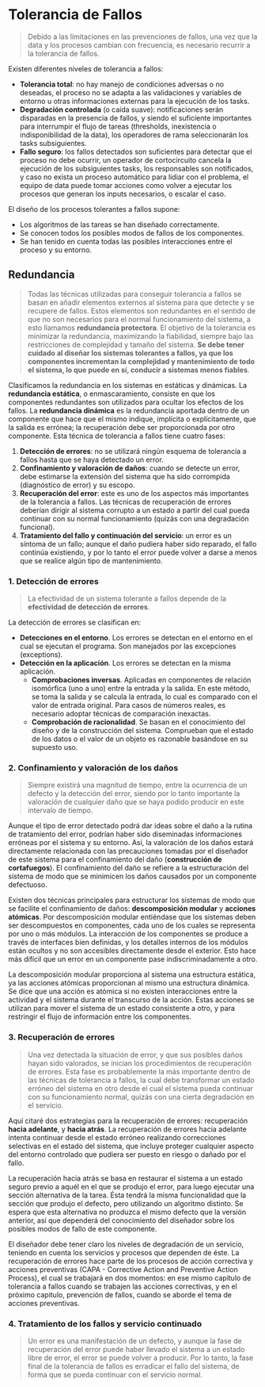 # Tolerancia de Fallos
> Debido a las limitaciones en las prevenciones de fallos, una vez que la data y los procesos cambian con frecuencia, es necesario recurrir a la tolerancia de fallos.

Existen diferentes niveles de tolerancia a fallos:
* **Tolerancia total**: no hay manejo de condiciones adversas o no deseadas, el proceso no se adapta a las validaciones y variables de entorno u otras informaciones externas para la ejecución de los tasks.
* **Degradación controlada** (o caída suave): notificaciones serán disparadas en la presencia de fallos, y siendo el suficiente importantes para interrumpir el flujo de tareas (thresholds, inexistencia o indisponibilidad de la data), los operadores de rama seleccionarán los tasks subsiguientes.
* **Fallo seguro**: los fallos detectados son suficientes para detectar que el proceso no debe ocurrir, un operador de cortocircuito cancela la ejecución de los subsiguientes tasks, los responsables son notificados, y caso no exista un proceso automático para lidiar con el problema, el equipo de data puede tomar acciones como volver a ejecutar los procesos que generan los inputs necesarios, o escalar el caso.

El diseño de los procesos tolerantes a fallos supone:
* Los algoritmos de las tareas se han diseñado correctamente.
* Se conocen todos los posibles modos de fallos de los componentes.
* Se han tenido en cuenta todas las posibles interacciones entre el proceso y su entorno.

## Redundancia
> Todas las técnicas utilizadas para conseguir tolerancia a fallos se basan en añadir elementos externos al sistema para que detecte y se recupere de fallos. Estos elementos son redundantes en el sentido de que no son necesarios para el normal funcionamiento del sistema, a esto llamamos **redundancia protectora**. El objetivo de la tolerancia es minimizar la redundancia, maximizando la fiabilidad, siempre bajo las restricciones de complejidad y tamaño del sistema. **Se debe tener cuidado al diseñar los sistemas tolerantes a fallos, ya que los componentes incrementan la complejidad y mantenimiento de todo el sistema, lo que puede en sí, conducir a sistemas menos fiables**.

Clasificamos la redundancia en los sistemas en estáticas y dinámicas. La **redundancia estática**, o enmascaramiento, consiste en que los componentes redundantes son utilizados para ocultar los efectos de los fallos. La **redundancia dinámica** es la redundancia aportada dentro de un componente que hace que el mismo indique, implícita o explícitamente, que la salida es errónea; la recuperación debe ser proporcionada por otro componente. Esta técnica de tolerancia a fallos tiene cuatro fases:
1. **Detección de errores**: no se utilizará ningún esquema de tolerancia a fallos hasta que se haya detectado un error.
2. **Confinamiento y valoración de daños**: cuando se detecte un error, debe estimarse la extensión del sistema que ha sido corrompida (diagnóstico de error) y su escopo.
3. **Recuperación del error**: este es uno de los aspectos más importantes de la tolerancia a fallos. Las técnicas de recuperación de errores deberían dirigir al sistema corrupto a un estado a partir del cual pueda continuar con su normal funcionamiento (quizás con una degradación funcional).
4. **Tratamiento del fallo y continuación del servicio**: un error es un síntoma de un fallo; aunque el daño pudiera haber sido reparado, el fallo continúa existiendo, y por lo tanto el error puede volver a darse a menos que se realice algún tipo de mantenimiento.

### 1. Detección de errores
> La efectividad de un sistema tolerante a fallos depende de la **efectividad de detección de errores**.

La detección de errores se clasifican en:
* **Detecciones en el entorno**. Los errores se detectan en el entorno en el cual se ejecutan el programa. Son manejados por las excepciones (exceptions).
* **Detección en la aplicación**. Los errores se detectan en la misma aplicación.
  * **Comprobaciones inversas**. Aplicadas en componentes de relación isomórfica (uno a uno) entre la entrada y la salida. En este método, se toma la salida y se calcula la entrada, lo cual es comparado con el valor de entrada original. Para casos de números reales, es necesario adoptar técnicas de comparación inexactas.
  * **Comprobación de racionalidad**. Se basan en el conocimiento del diseño y de la construcción del sistema. Comprueban que el estado de los datos o el valor de un objeto es razonable basándose en su supuesto uso.

### 2. Confinamiento y valoración de los daños
> Siempre existirá una magnitud de tiempo, entre la ocurrencia de un defecto y la detección del error, siendo por lo tanto importante la valoración de cualquier daño que se haya podido producir en este intervalo de tiempo.

Aunque el tipo de error detectado podrá dar ideas sobre el daño a la rutina de tratamiento del error, podrían haber sido diseminadas informaciones erróneas por el sistema y su entorno. Así, la valoración de los daños estará directamente relacionada con las precauciones tomadas por el diseñador de este sistema para el confinamiento del daño (**construcción de cortafuegos**). El confinamiento del daño se refiere a la estructuración del sistema de modo que se minimicen los daños causados por un componente defectuoso.

Existen dos técnicas principales para estructurar los sistemas de modo que se facilite el confinamiento de daños: **descomposición modular** y **acciones atómicas**. Por descomposición modular entiéndase que los sistemas deben ser descompuestos en componentes, cada uno de los cuales se representa por uno o más módulos. La interacción de los componentes se produce a través de interfaces bien definidas, y los detalles internos de los módulos están ocultos y no son accesibles directamente desde el exterior. Esto hace más difícil que un error en un componente pase indiscriminadamente a otro.

La descomposición modular proporciona al sistema una estructura estática, ya las acciones atómicas proporcionan al mismo una estructura dinámica. Se dice que una acción es atómica si no existen interacciones entre la actividad y el sistema durante el transcurso de la acción. Estas acciones se utilizan para mover el sistema de un estado consistente a otro, y para restringir el flujo de información entre los componentes.

### 3. Recuperación de errores
> Una vez detectada la situación de error, y que sus posibles daños hayan sido valorados, se inician los procedimientos de recuperación de errores. Esta fase es probablemente la más importante dentro de las técnicas de tolerancia a fallos, la cual debe transformar un estado erróneo del sistema en otro desde el cual el sistema pueda continuar con su funcionamiento normal, quizás con una cierta degradación en el servicio.

Aquí citaré dos estrategias para la recuperación de errores: recuperación **hacia adelante**, y **hacia atrás**. La recuperación de errores hacia adelante intenta continuar desde el estado erróneo realizando correcciones selectivas en el estado del sistema, que incluye proteger cualquier aspecto del entorno controlado que pudiera ser puesto en riesgo o dañado por el fallo.

La recuperación hacia atrás se basa en restaurar el sistema a un estado seguro previo a aquél en el que se produjo el error, para luego ejecutar una sección alternativa de la tarea. Ésta tendrá la misma funcionalidad que la sección que produjo el defecto, pero utilizando un algoritmo distinto. Se espera que esta alternativa no produzca el mismo defecto que la versión anterior, así que dependerá del conocimiento del diseñador sobre los posibles modos de fallo de este componente.

El diseñador debe tener claro los niveles de degradación de un servicio, teniendo en cuenta los servicios y procesos que dependen de éste. La recuperación de errores hace parte de los procesos de acción correctiva y acciones preventivas (CAPA - Corrective Action and Preventive Action Process), el cual se trabajará en dos momentos: en ese mismo capitulo de tolerancia a fallos cuando se trabajen las acciones correctivas, y en el próximo capitulo, prevención de fallos, cuando se aborde el tema de acciones preventivas.

### 4. Tratamiento de los fallos y servicio continuado
> Un error es una manifestación de un defecto, y aunque la fase de recuperación del error puede haber llevado el sistema a un estado libre de error, el error se puede volver a producir. Por lo tanto, la fase final de la tolerancia de fallos es erradicar el fallo del sistema, de forma que se pueda continuar con el servicio normal.